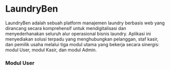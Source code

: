 
# LaundryBen


LaundryBen adalah sebuah platform manajemen laundry berbasis web yang dirancang secara komprehensif untuk mendigitalisasi dan menyederhanakan seluruh alur operasional bisnis laundry. Aplikasi ini menyediakan solusi terpadu yang menghubungkan pelanggan, staf kasir, dan pemilik usaha melalui tiga modul utama yang bekerja secara sinergis: modul User, modul Kasir, dan modul Admin.

### Modul User
